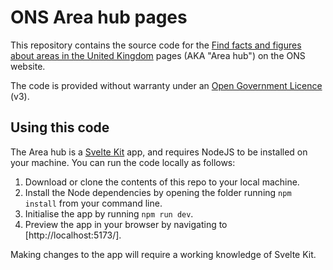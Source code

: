 # ONS Area hub pages

This repository contains the source code for the [Find facts and figures about areas in the United Kingdom](https://www.ons.gov.uk/visualisations/areas/) pages (AKA "Area hub") on the ONS website.

The code is provided without warranty under an [Open Government Licence](https://www.nationalarchives.gov.uk/doc/open-government-licence/version/3/) (v3).

## Using this code

The Area hub is a [Svelte Kit](https://kit.svelte.dev/) app, and requires NodeJS to be installed on your machine. You can run the code locally as follows:

1. Download or clone the contents of this repo to your local machine.
2. Install the Node dependencies by opening the folder running `npm install` from your command line.
3. Initialise the app by running `npm run dev`.
4. Preview the app in your browser by navigating to [http://localhost:5173/].

Making changes to the app will require a working knowledge of Svelte Kit.
